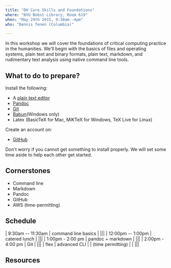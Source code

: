 ```yaml
---
title: "DH Core Skills and Foundations"
where: "NYU Bobst Library, Room 619"
when: "May 29th 2015, 9:30am--4pm"
who: "Dennis Tenen (Columbia)"

---
```


In this workshop we will cover the foundations of critical computing practice
in the humanities. We'll begin with the basics of files and operating systems,
plain text and binary formats, plain text, markdown, and rudimentary text
analysis using native command line tools.

## What to do to prepare?

Install the following:

- A [plain text editor](http://www.sublimetext.com/2)
- [Pandoc](http://pandoc.org/installing.html)
- [Git](https://help.github.com/articles/set-up-git/)
- [Babun](http://babun.github.io/)(Windows only)
- Latex (BasicTeX for Mac, MiKTeX for Windows, TeX Live for Linux)

Create an account on:

- [GitHub](https://github.com)

Don't worry if you cannot get something to install properly. We will set some
time aside to help each other get started.

## Cornerstones

- Command line
- Markdown
- Pandoc
- GitHub
- AWS (time-permitting)

## Schedule

| 9:30am -- 11:30am | command line basics |
|||
| 12:00pm -- 1:00pm | catered lunch       |
|||
| 1:00pm - 2:00 pm  | pandoc + markdown   |
|||
| 2:00pm - 4:00 pm  | Git                 |
|||
| flex              | advanced CLI        |
| (time permitting) |                     |
|||

## Resources
